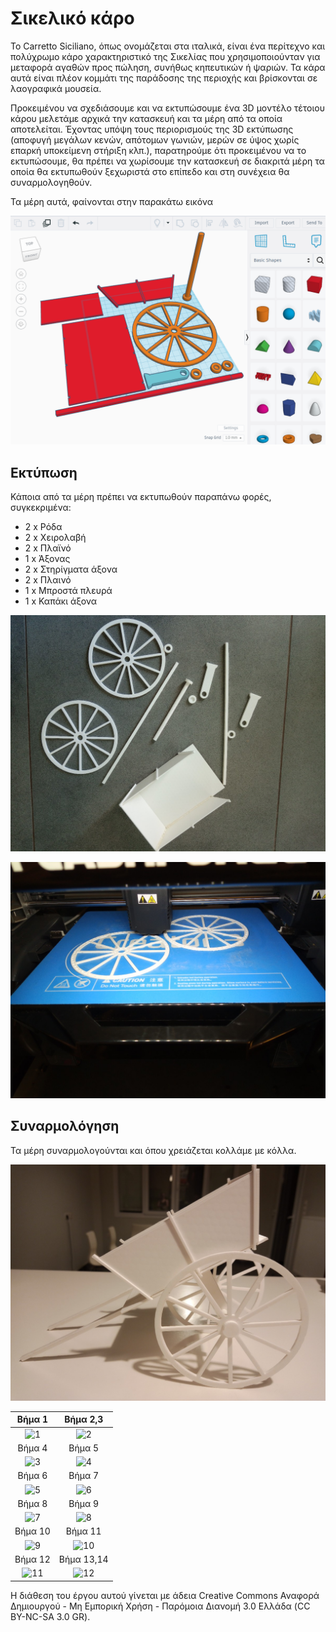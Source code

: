 # Σικελικό κάρο

Το Carretto Sicilianο, όπως ονομάζεται στα ιταλικά, είναι ένα περίτεχνο και πολύχρωμο κάρο χαρακτηριστικό της Σικελίας που χρησιμοποιούνταν για μεταφορά αγαθών προς πώληση, συνήθως κηπευτικών ή ψαριών. Τα κάρα αυτά είναι πλέον κομμάτι της παράδοσης της περιοχής και βρίσκονται σε λαογραφικά μουσεία.

Προκειμένου να σχεδιάσουμε και να εκτυπώσουμε ένα 3D μοντέλο τέτοιου κάρου μελετάμε αρχικά την κατασκευή και τα μέρη από τα οποία αποτελείται. Έχοντας υπόψη τους περιορισμούς της 3D εκτύπωσης (αποφυγή μεγάλων κενών, απότομων γωνιών, μερών σε ύψος χωρίς επαρκή υποκείμενη στήριξη κλπ.), παρατηρούμε ότι προκειμένου να το εκτυπώσουμε, θα πρέπει να χωρίσουμε την κατασκευή σε διακριτά μέρη τα οποία θα εκτυπωθούν ξεχωριστά στο επίπεδο και στη συνέχεια θα συναρμολογηθούν.

Τα μέρη αυτά, φαίνονται στην παρακάτω εικόνα

![tinker](images/tinker.png)

## Εκτύπωση

Κάποια από τα μέρη πρέπει να εκτυπωθούν παραπάνω φορές, συγκεκριμένα:
* 2 x Ρόδα
* 2 x Χειρολαβή
* 2 x Πλαϊνό
* 1 x Άξονας
* 2 x Στηρίγματα άξονα
* 2 x Πλαινό 
* 1 x Μπροστά πλευρά
* 1 x Καπάκι άξονα
  
![parts](images/parts.jpg)

![wheels](images/wheels.jpg)


## Συναρμολόγηση

Τα μέρη συναρμολογούνται και όπου χρειάζεται κολλάμε με κόλλα.

![assembled](images/assembled.jpg)




|         Βήμα 1          |        Βήμα 2,3      |
|:----------------------------------:|:------------------------------------:|
| ![1](images/1.png) | ![2](images/2.png) |
|         Βήμα 4          |          Βήμα 5           |
| ![3](images/3.png) | ![4](images/4.png) |
|         Βήμα 6           |         Βήμα 7           |
| ![5](images/5.png) | ![6](images/6.png) |
|         Βήμα 8          |          Βήμα 9           |
| ![7](images/7.png) | ![8](images/8.png) |
|         Βήμα 10         |          Βήμα 11          |
| ![9](images/9.png) | ![10](images/10.png) |
|         Βήμα 12         |          Βήμα 13,14       |
| ![11](images/11.png) | ![12](images/12.png) |


Η διάθεση του έργου αυτού γίνεται με άδεια Creative Commons Αναφορά Δημιουργού - Μη Εμπορική Χρήση - Παρόμοια Διανομή 3.0 Ελλάδα (CC BY-NC-SA 3.0 GR).
